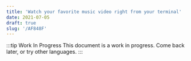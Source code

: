 ```yaml
---
title: 'Watch your favorite music video right from your terminal'
date: 2021-07-05
draft: true
slug: '/AF848F'
---
```


:::tip Work In Progress
This document is a work in progress. Come back later, or try other languages.
:::
